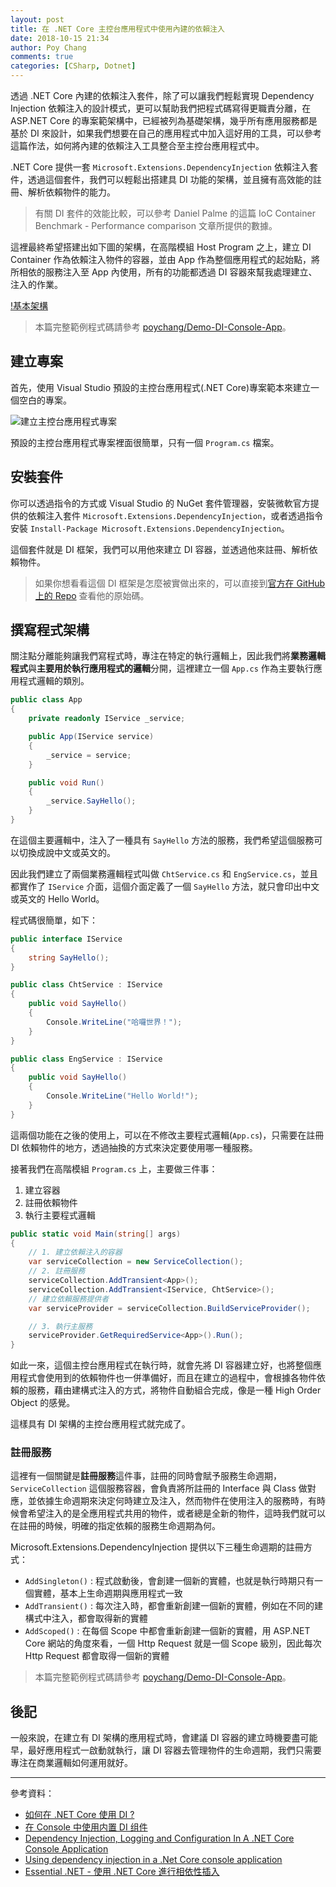 ```yaml
---
layout: post
title: 在 .NET Core 主控台應用程式中使用內建的依賴注入
date: 2018-10-15 21:34
author: Poy Chang
comments: true
categories: [CSharp, Dotnet]
---
```


透過 .NET Core 內建的依賴注入套件，除了可以讓我們輕鬆實現 Dependency Injection 依賴注入的設計模式，更可以幫助我們把程式碼寫得更職責分離，在 ASP.NET Core 的專案範架構中，已經被列為基礎架構，幾乎所有應用服務都是基於 DI 來設計，如果我們想要在自己的應用程式中加入這好用的工具，可以參考這篇作法，如何將內建的依賴注入工具整合至主控台應用程式中。

.NET Core 提供一套 `Microsoft.Extensions.DependencyInjection` 依賴注入套件，透過這個套件，我們可以輕鬆出搭建具 DI 功能的架構，並且擁有高效能的註冊、解析依賴物件的能力。

>有關 DI 套件的效能比較，可以參考 Daniel Palme 的這篇 IoC Container Benchmark - Performance comparison 文章所提供的數據。

這裡最終希望搭建出如下圖的架構，在高階模組 Host Program 之上，建立 DI Container 作為依賴注入物件的容器，並由 App 作為整個應用程式的起始點，將所相依的服務注入至 App 內使用，所有的功能都透過 DI 容器來幫我處理建立、注入的作業。

[!基本架構](https://i.imgur.com/xU8UGjE.png)

>本篇完整範例程式碼請參考 [poychang/Demo-DI-Console-App](https://github.com/poychang/Demo-DI-Console-App)。

## 建立專案

首先，使用 Visual Studio 預設的主控台應用程式(.NET Core)專案範本來建立一個空白的專案。

![建立主控台應用程式專案](https://i.imgur.com/pLsTG9S.png)

預設的主控台應用程式專案裡面很簡單，只有一個 `Program.cs` 檔案。

## 安裝套件

你可以透過指令的方式或 Visual Studio 的 NuGet 套件管理器，安裝微軟官方提供的依賴注入套件 `Microsoft.Extensions.DependencyInjection`，或者透過指令安裝 `Install-Package Microsoft.Extensions.DependencyInjection`。

這個套件就是 DI 框架，我們可以用他來建立 DI 容器，並透過他來註冊、解析依賴物件。

>如果你想看看這個 DI 框架是怎麼被實做出來的，可以直接到[官方在 GitHub 上的 Repo](https://github.com/aspnet/DependencyInjection) 查看他的原始碼。

## 撰寫程式架構

關注點分離能夠讓我們寫程式時，專注在特定的執行邏輯上，因此我們將**業務邏輯程式**與**主要用於執行應用程式的邏輯**分開，這裡建立一個 `App.cs` 作為主要執行應用程式邏輯的類別。

```csharp
public class App
{
    private readonly IService _service;

    public App(IService service)
    {
        _service = service;
    }

    public void Run()
    {
        _service.SayHello();
    }
}
```

在這個主要邏輯中，注入了一種具有 `SayHello` 方法的服務，我們希望這個服務可以切換成說中文或英文的。

因此我們建立了兩個業務邏輯程式叫做 `ChtService.cs` 和 `EngService.cs`，並且都實作了 `IService` 介面，這個介面定義了一個 `SayHello` 方法，就只會印出中文或英文的 Hello World。

程式碼很簡單，如下：

```csharp
public interface IService
{
    string SayHello();
}

public class ChtService : IService
{
    public void SayHello()
    {
        Console.WriteLine("哈囉世界！");
    }
}

public class EngService : IService
{
    public void SayHello()
    {
        Console.WriteLine("Hello World!");
    }
}
```

這兩個功能在之後的使用上，可以在不修改主要程式邏輯(`App.cs`)，只需要在註冊 DI 依賴物件的地方，透過抽換的方式來決定要使用哪一種服務。

接著我們在高階模組 `Program.cs` 上，主要做三件事：

1. 建立容器
2. 註冊依賴物件
3. 執行主要程式邏輯

```csharp
public static void Main(string[] args)
{
    // 1. 建立依賴注入的容器
    var serviceCollection = new ServiceCollection();
    // 2. 註冊服務
    serviceCollection.AddTransient<App>();
    serviceCollection.AddTransient<IService, ChtService>();
    // 建立依賴服務提供者
    var serviceProvider = serviceCollection.BuildServiceProvider();

    // 3. 執行主服務
    serviceProvider.GetRequiredService<App>().Run();
}
```

如此一來，這個主控台應用程式在執行時，就會先將 DI 容器建立好，也將整個應用程式會使用到的依賴物件也一併準備好，而且在建立的過程中，會根據各物件依賴的服務，藉由建構式注入的方式，將物件自動組合完成，像是一種 High Order Object 的感覺。

這樣具有 DI 架構的主控台應用程式就完成了。

### 註冊服務

這裡有一個關鍵是**註冊服務**這件事，註冊的同時會賦予服務生命週期，`ServiceCollection` 這個服務容器，會負責將所註冊的 Interface 與 Class 做對應，並依據生命週期來決定何時建立及注入，然而物件在使用注入的服務時，有時候會希望注入的是全應用程式共用的物件，或者總是全新的物件，這時我們就可以在註冊的時候，明確的指定依賴的服務生命週期為何。

Microsoft.Extensions.DependencyInjection 提供以下三種生命週期的註冊方式：

- `AddSingleton()` : 程式啟動後，會創建一個新的實體，也就是執行時期只有一個實體，基本上生命週期與應用程式一致
- `AddTransient()` : 每次注入時，都會重新創建一個新的實體，例如在不同的建構式中注入，都會取得新的實體
- `AddScoped()` : 在每個 Scope 中都會重新創建一個新的實體，用 ASP.NET Core 網站的角度來看，一個 Http Request 就是一個 Scope 級別，因此每次 Http Request 都會取得一個新的實體

>本篇完整範例程式碼請參考 [poychang/Demo-DI-Console-App](https://github.com/poychang/Demo-DI-Console-App)。

## 後記

一般來說，在建立有 DI 架構的應用程式時，會建議 DI 容器的建立時機要盡可能早，最好應用程式一啟動就執行，讓 DI 容器去管理物件的生命週期，我們只需要專注在商業邏輯如何運用就好。

----------

參考資料：

* [如何在 .NET Core 使用 DI ?](https://oomusou.io/netcore/di/)
* [在 Console 中使用内置 DI 组件](https://www.cnblogs.com/Wddpct/p/7219205.html)
* [Dependency Injection, Logging and Configuration In A .NET Core Console Application](https://pioneercode.com/post/dependency-injection-logging-and-configuration-in-a-dot-net-core-console-app)
* [Using dependency injection in a .Net Core console application](https://andrewlock.net/using-dependency-injection-in-a-net-core-console-application/)
* [Essential .NET - 使用 .NET Core 進行相依性插入](https://msdn.microsoft.com/zh-tw/magazine/mt707534.aspx?f=255&MSPPError=-2147217396)
